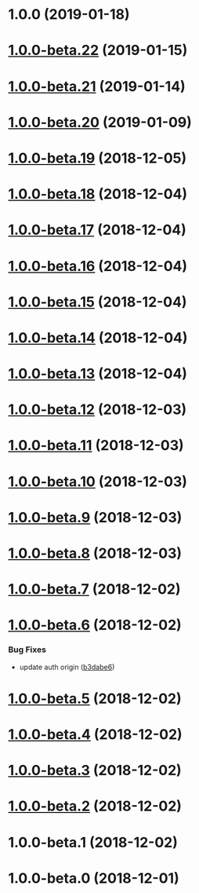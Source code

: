 # 1.0.0 (2019-01-18)



# [1.0.0-beta.22](https://github.com/avohq/cli/compare/1.0.0-beta.21...1.0.0-beta.22) (2019-01-15)



# [1.0.0-beta.21](https://github.com/avohq/cli/compare/1.0.0-beta.20...1.0.0-beta.21) (2019-01-14)



# [1.0.0-beta.20](https://github.com/avohq/cli/compare/1.0.0-beta.19...1.0.0-beta.20) (2019-01-09)



# [1.0.0-beta.19](https://github.com/avohq/cli/compare/1.0.0-beta.18...1.0.0-beta.19) (2018-12-05)



# [1.0.0-beta.18](https://github.com/avohq/cli/compare/1.0.0-beta.17...1.0.0-beta.18) (2018-12-04)



# [1.0.0-beta.17](https://github.com/avohq/cli/compare/1.0.0-beta.16...1.0.0-beta.17) (2018-12-04)



# [1.0.0-beta.16](https://github.com/avohq/cli/compare/1.0.0-beta.15...1.0.0-beta.16) (2018-12-04)



# [1.0.0-beta.15](https://github.com/avohq/cli/compare/1.0.0-beta.14...1.0.0-beta.15) (2018-12-04)



# [1.0.0-beta.14](https://github.com/avohq/cli/compare/1.0.0-beta.13...1.0.0-beta.14) (2018-12-04)



# [1.0.0-beta.13](https://github.com/avohq/cli/compare/1.0.0-beta.12...1.0.0-beta.13) (2018-12-04)



# [1.0.0-beta.12](https://github.com/avohq/cli/compare/1.0.0-beta.11...1.0.0-beta.12) (2018-12-03)



# [1.0.0-beta.11](https://github.com/avohq/cli/compare/1.0.0-beta.10...1.0.0-beta.11) (2018-12-03)



# [1.0.0-beta.10](https://github.com/avohq/cli/compare/1.0.0-beta.9...1.0.0-beta.10) (2018-12-03)



# [1.0.0-beta.9](https://github.com/avohq/cli/compare/1.0.0-beta.8...1.0.0-beta.9) (2018-12-03)



# [1.0.0-beta.8](https://github.com/avohq/cli/compare/1.0.0-beta.7...1.0.0-beta.8) (2018-12-03)



# [1.0.0-beta.7](https://github.com/avohq/cli/compare/1.0.0-beta.6...1.0.0-beta.7) (2018-12-02)



# [1.0.0-beta.6](https://github.com/avohq/cli/compare/1.0.0-beta.5...1.0.0-beta.6) (2018-12-02)


### Bug Fixes

* update auth origin ([b3dabe6](https://github.com/avohq/cli/commit/b3dabe6))



# [1.0.0-beta.5](https://github.com/avohq/cli/compare/1.0.0-beta.4...1.0.0-beta.5) (2018-12-02)



# [1.0.0-beta.4](https://github.com/avohq/cli/compare/1.0.0-beta.3...1.0.0-beta.4) (2018-12-02)



# [1.0.0-beta.3](https://github.com/avohq/cli/compare/1.0.0-beta.2...1.0.0-beta.3) (2018-12-02)



# [1.0.0-beta.2](https://github.com/avohq/cli/compare/1.0.0-beta.1...1.0.0-beta.2) (2018-12-02)



# 1.0.0-beta.1 (2018-12-02)



# 1.0.0-beta.0 (2018-12-01)




